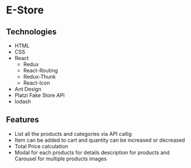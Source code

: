 # E-Store

## Technologies
* HTML
* CSS
* React
    * Redux
    * React-Routing
    * Redux-Thunk
    * React-Icon
* Ant Design
* Platzi Fake Store API
* lodash


## Features
* List all the products and categories via API callig
* Item can be added to cart and quantity can be increased or decreased
* Total Price calculation
* Modal for each products for details description for products and Carousel for multiple products images
